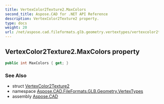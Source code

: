 ```yaml
---
title: VertexColor2Texture2.MaxColors
second_title: Aspose.CAD for .NET API Reference
description: VertexColor2Texture2 property. 
type: docs
weight: 20
url: /net/aspose.cad.fileformats.glb.geometry.vertextypes/vertexcolor2texture2/maxcolors/
---
```

## VertexColor2Texture2.MaxColors property

```csharp
public int MaxColors { get; }
```

### See Also

* struct [VertexColor2Texture2](../)
* namespace [Aspose.CAD.FileFormats.GLB.Geometry.VertexTypes](../../vertexcolor2texture2/)
* assembly [Aspose.CAD](../../../)


